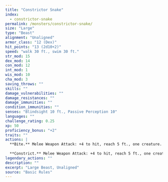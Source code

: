 ```yaml
---
title: "Constrictor Snake"
index:
  - constrictor-snake
permalink: /monsters/constrictor-snake/
size: "Large"
type: "Beast"
alignment: "Unaligned"
armor_class: "12 (Dex)"
hit_points: "13 (2d10+2)"
speed: "walk 30 ft., swim 30 ft."
str_mod: 15
dex_mod: 14
con_mod: 12
int_mod: 1
wis_mod: 10
cha_mod: 3
saving_throws: ""
skills: ""
damage_vulnerabilities: ""
damage_resistances: ""
damage_immunities: ""
condition_immunities: ""
senses: "Blindsight 10 ft., Passive Perception 10"
languages: ""
challenge_rating: 0.25
xp: 50
proficiency_bonus: "+2"
traits: ""
actions: |
  **Bite.** Melee Weapon Attack: +4 to hit, reach 5 ft., one creature. Hit: 5 (1d6 + 2) piercing damage.
  
  **Constrict.** Melee Weapon Attack: +4 to hit, reach 5 ft., one creature. Hit: 6 (1d8 + 2) bludgeoning damage, and the target is grappled (escape DC 14). Until this grapple ends, the creature is restrained, and the snake can't constrict another target.  
legendary_actions: ""
description: ""
excerpt: "Large Beast, Unaligned"
source: "Basic Rules"
---
```

